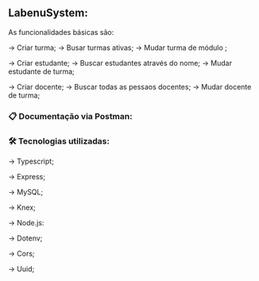 ## LabenuSystem:

As funcionalidades básicas são:

→ Criar turma;
→ Busar turmas ativas;
→ Mudar turma de módulo ;

→ Criar estudante;
→ Buscar estudantes através do nome;
→ Mudar estudante de turma;

→ Criar docente;
→ Buscar todas as pessaos docentes;
→ Mudar docente de turma;

### 📋 Documentação via Postman:

### 🛠️ Tecnologias utilizadas:

→ Typescript;

→ Express;

→ MySQL;

→ Knex;

→ Node.js:

→ Dotenv;

→ Cors;

→ Uuid;
